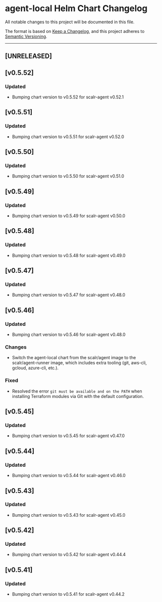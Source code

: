 # agent-local Helm Chart Changelog

All notable changes to this project will be documented in this file.

The format is based on [Keep a Changelog](https://keepachangelog.com/en/1.0.0/),
and this project adheres to [Semantic Versioning](https://semver.org/spec/v2.0.0.html).

---

## [UNRELEASED]

## [v0.5.52]

### Updated

- Bumping chart version to v0.5.52 for scalr-agent v0.52.1

## [v0.5.51]

### Updated

- Bumping chart version to v0.5.51 for scalr-agent v0.52.0

## [v0.5.50]

### Updated

- Bumping chart version to v0.5.50 for scalr-agent v0.51.0

## [v0.5.49]

### Updated

- Bumping chart version to v0.5.49 for scalr-agent v0.50.0

## [v0.5.48]

### Updated

- Bumping chart version to v0.5.48 for scalr-agent v0.49.0

## [v0.5.47]

### Updated

- Bumping chart version to v0.5.47 for scalr-agent v0.48.0

## [v0.5.46]

### Updated

- Bumping chart version to v0.5.46 for scalr-agent v0.48.0

### Changes

- Switch the agent-local chart from the scalr/agent image to the scalr/agent-runner image, which includes extra tooling (git, aws-cli, gcloud, azure-cli, etc.).

### Fixed

- Resolved the error `git must be available and on the PATH` when installing Terraform modules via Git with the default configuration.

## [v0.5.45]

### Updated

- Bumping chart version to v0.5.45 for scalr-agent v0.47.0

## [v0.5.44]

### Updated

- Bumping chart version to v0.5.44 for scalr-agent v0.46.0

## [v0.5.43]

### Updated

- Bumping chart version to v0.5.43 for scalr-agent v0.45.0

## [v0.5.42]

### Updated

- Bumping chart version to v0.5.42 for scalr-agent v0.44.4

## [v0.5.41]

### Updated

- Bumping chart version to v0.5.41 for scalr-agent v0.44.2
